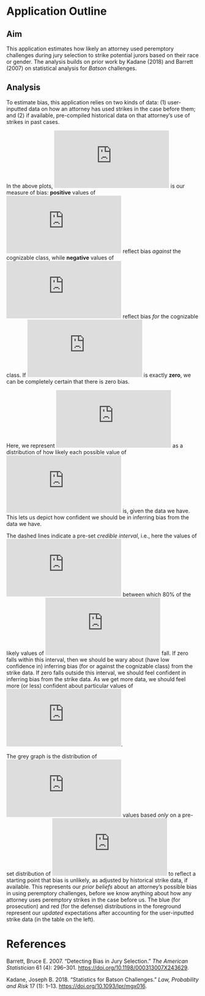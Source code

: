 Application Outline
================

## Aim

This application estimates how likely an attorney used peremptory
challenges during jury selection to strike potential jurors based on
their race or gender. The analysis builds on prior work by Kadane (2018)
and Barrett (2007) on statistical analysis for *Batson* challenges.

## Analysis

To estimate bias, this application relies on two kinds of data: (1)
user-inputted data on how an attorney has used strikes in the case
before them; and (2) if available, pre-compiled historical data on that
attorney’s use of strikes in past cases.

In the above plots, ![d](https://latex.codecogs.com/png.latex?d "d") is
our measure of bias: **positive** values of
![d](https://latex.codecogs.com/png.latex?d "d") reflect bias *against*
the cognizable class, while **negative** values of
![d](https://latex.codecogs.com/png.latex?d "d") reflect bias *for* the
cognizable class. If ![d](https://latex.codecogs.com/png.latex?d "d") is
exactly **zero**, we can be completely certain that there is zero bias.

Here, we represent ![d](https://latex.codecogs.com/png.latex?d "d") as a
distribution of how likely each possible value of
![d](https://latex.codecogs.com/png.latex?d "d") is, given the data we
have. This lets us depict how confident we should be in inferring bias
from the data we have.

The dashed lines indicate a pre-set *credible interval*, i.e., here the
values of ![d](https://latex.codecogs.com/png.latex?d "d") between which
80% of the likely values of ![d](https://latex.codecogs.com/png.latex?d
"d") fall. If zero falls within this interval, then we should be wary
about (have low confidence in) inferring bias (for or against the
cognizable class) from the strike data. If zero falls outside this
interval, we should feel confident in inferring bias from the strike
data. As we get more data, we should feel more (or less) confident about
particular values of ![d](https://latex.codecogs.com/png.latex?d "d").

The grey graph is the distribution of
![d](https://latex.codecogs.com/png.latex?d "d") values based *only* on
a pre-set distribution of ![d](https://latex.codecogs.com/png.latex?d
"d") to reflect a starting point that bias is unlikely, as adjusted by
historical strike data, if available. This represents our *prior
beliefs* about an attorney’s possible bias in using peremptory
challenges, before we know anything about how any attorney uses
peremptory strikes in the case before us. The blue (for prosecution) and
red (for the defense) distributions in the foreground represent our
*updated* expectations after accounting for the user-inputted strike
data (in the table on the left).

# References

<div id="refs" class="references">

<div id="ref-Barrett2007">

Barrett, Bruce E. 2007. “Detecting Bias in Jury Selection.” *The
American Statistician* 61 (4): 296–301.
<https://doi.org/10.1198/000313007X243629>.

</div>

<div id="ref-Kadane2018">

Kadane, Joseph B. 2018. “Statistics for Batson Challenges.” *Law,
Probability and Risk* 17 (1): 1–13.
<https://doi.org/10.1093/lpr/mgx016>.

</div>

</div>

